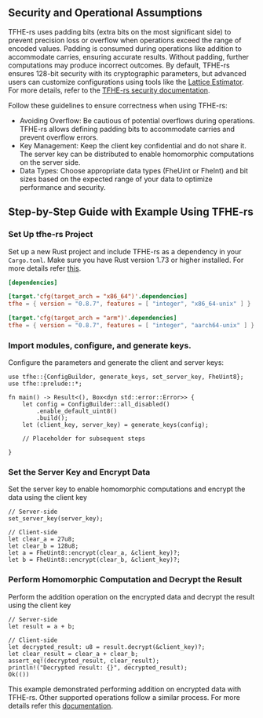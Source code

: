 ## Security and Operational Assumptions

TFHE-rs uses padding bits (extra bits on the most significant side) to prevent precision loss or overflow when operations exceed the range of encoded values. Padding is consumed during operations like addition to accommodate carries, ensuring accurate results. Without padding, further computations may produce incorrect outcomes. By default, TFHE-rs ensures 128-bit security with its cryptographic parameters, but advanced users can customize configurations using tools like the [Lattice Estimator](https://github.com/malb/lattice-estimator). For more details, refer to the [TFHE-rs security documentation](https://docs.zama.ai/tfhe-rs/get-started/security_and_cryptography).

Follow these guidelines to ensure correctness when using TFHE-rs:

- Avoiding Overflow: Be cautious of potential overflows during operations. TFHE-rs allows defining padding bits to accommodate carries and prevent overflow errors.
- Key Management: Keep the client key confidential and do not share it. The server key can be distributed to enable homomorphic computations on the server side.
- Data Types: Choose appropriate data types (FheUint or FheInt) and bit sizes based on the expected range of your data to optimize performance and security.

## Step-by-Step Guide with Example Using TFHE-rs

###  Set Up tfhe-rs Project

Set up a new Rust project and include TFHE-rs as a dependency in your `Cargo.toml`. Make sure you have Rust version 1.73 or higher installed. For more details refer [this](https://docs.zama.ai/tfhe-rs/guides/rust_configuration).

```toml
[dependencies]

[target.'cfg(target_arch = "x86_64")'.dependencies]
tfhe = { version = "0.8.7", features = [ "integer", "x86_64-unix" ] }

[target.'cfg(target_arch = "arm")'.dependencies]
tfhe = { version = "0.8.7", features = [ "integer", "aarch64-unix" ] }
```
### Import modules, configure, and generate keys.
Configure the parameters and generate the client and server keys:

```
use tfhe::{ConfigBuilder, generate_keys, set_server_key, FheUint8};
use tfhe::prelude::*;

fn main() -> Result<(), Box<dyn std::error::Error>> {
    let config = ConfigBuilder::all_disabled()
        .enable_default_uint8()
        .build();
    let (client_key, server_key) = generate_keys(config);

    // Placeholder for subsequent steps

}
```

###  Set the Server Key and Encrypt Data
Set the server key to enable homomorphic computations and encrypt the data using the client key

```
// Server-side
set_server_key(server_key);

// Client-side
let clear_a = 27u8;
let clear_b = 128u8;
let a = FheUint8::encrypt(clear_a, &client_key)?;
let b = FheUint8::encrypt(clear_b, &client_key)?;

```
### Perform Homomorphic Computation and Decrypt the Result

Perform the addition operation on the encrypted data and decrypt the result using the client key

```
// Server-side
let result = a + b;

// Client-side
let decrypted_result: u8 = result.decrypt(&client_key)?;
let clear_result = clear_a + clear_b;
assert_eq!(decrypted_result, clear_result);
println!("Decrypted result: {}", decrypted_result);
Ok(())

```

This example demonstrated performing addition on encrypted data with TFHE-rs. Other supported operations follow a similar process. For more details refer this [documentation](https://docs.zama.ai/tfhe-rs/get-started/operations).


